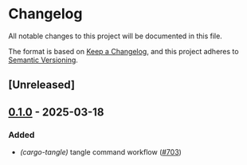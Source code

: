 # Changelog

All notable changes to this project will be documented in this file.

The format is based on [Keep a Changelog](https://keepachangelog.com/en/1.0.0/),
and this project adheres to [Semantic Versioning](https://semver.org/spec/v2.0.0.html).

## [Unreleased]

## [0.1.0](https://github.com/tangle-network/blueprint/releases/tag/gadget-chain-setup-common-v0.1.0) - 2025-03-18

### Added

- *(cargo-tangle)* tangle command workflow  ([#703](https://github.com/tangle-network/blueprint/pull/703))
